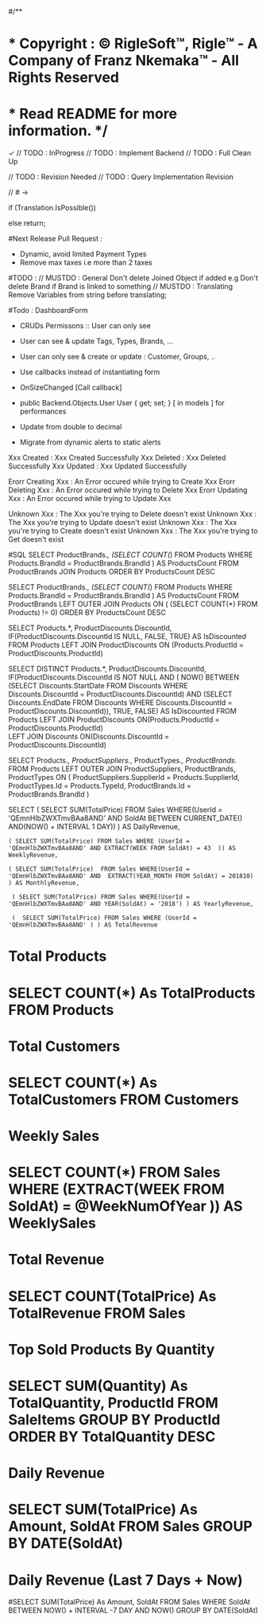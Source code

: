 ﻿
#/** 
# * Copyright : © RigleSoft™,  Rigle™ - A Company of Franz Nkemaka™ -  All Rights Reserved 
# * Read README for more information. */
✓
// TODO : InProgress
// TODO : Implement Backend
// TODO : Full Clean Up

// TODO : Revision Needed
// TODO : Query Implementation Revision 

// # ->

 if (Translation.IsPossible())
 
else
return;


#Next Release Pull Request : 
- Dynamic, avoid limited Payment Types
- Remove max taxes i.e  more than 2 taxes 


#TODO : 
// MUSTDO : General Don't delete Joined Object if added e.g Don't delete Brand if Brand is linked to something 
// MUSTDO : Translating Remove Variables from string before translating;

#Todo : DashboardForm

- CRUDs Permissons :: User can only see 
- User can see & update Tags, Types, Brands, ... 
- User can only see & create or update : Customer, Groups, ..

- Use callbacks instead of instantiating form 
- OnSizeChanged [Call callback]

- public  Backend.Objects.User User { get; set; } [ in models ] for performances

- Update from double to decimal


- Migrate from dynamic alerts to static alerts


Xxx Created : Xxx Created Successfully
Xxx Deleted : Xxx Deleted Successfully
Xxx Updated : Xxx Updated Successfully

Erorr Creating Xxx : An Error occured while trying to Create Xxx
Erorr Deleting Xxx : An Error occured while trying to Delete Xxx
Erorr Updating Xxx : An Error occured while trying to Update Xxx

Unknown Xxx : The Xxx you're trying to Delete doesn't exist
Unknown Xxx : The Xxx you're trying to Update doesn't exist
Unknown Xxx : The Xxx you're trying to Create doesn't exist
Unknown Xxx : The Xxx you're trying to Get doesn't exist


#SQL
SELECT ProductBrands.*, (SELECT COUNT(*) FROM Products WHERE Products.BrandId = ProductBrands.BrandId ) AS ProductsCount FROM ProductBrands JOIN Products ORDER BY ProductsCount DESC

SELECT ProductBrands.*, 
(SELECT COUNT(*) FROM Products WHERE Products.BrandId = ProductBrands.BrandId ) 
AS ProductsCount FROM ProductBrands 
LEFT OUTER JOIN Products 
ON ( (SELECT COUNT(*) FROM Products) != 0) 
ORDER BY ProductsCount DESC



SELECT Products.*, ProductDiscounts.DiscountId,
       IF(ProductDiscounts.DiscountId IS NULL, FALSE, TRUE) AS IsDiscounted
FROM Products
LEFT JOIN ProductDiscounts ON (Products.ProductId = ProductDiscounts.ProductId)

SELECT DISTINCT Products.*, ProductDiscounts.DiscountId,  
                         IF(ProductDiscounts.DiscountId IS NOT NULL AND ( NOW() BETWEEN (SELECT Discounts.StartDate FROM Discounts WHERE Discounts.DiscountId = ProductDiscounts.DiscountId)   AND  (SELECT Discounts.EndDate FROM Discounts WHERE Discounts.DiscountId = ProductDiscounts.DiscountId)), TRUE, FALSE) AS IsDiscounted FROM Products
                        LEFT JOIN ProductDiscounts
                        ON(Products.ProductId = ProductDiscounts.ProductId)                        
                        LEFT JOIN Discounts
                        ON(Discounts.DiscountId = ProductDiscounts.DiscountId)



SELECT Products.*, ProductSuppliers.*, ProductTypes.*, ProductBrands.* FROM Products LEFT OUTER  JOIN ProductSuppliers, ProductBrands, ProductTypes ON ( ProductSuppliers.SupplierId = Products.SupplierId, ProductTypes.Id = Products.TypeId, ProductBrands.Id = ProductBrands.BrandId )


SELECT ( 
    SELECT SUM(TotalPrice)  FROM Sales WHERE(UserId = 'QEmnHlbZWXTmvBAa8AND' AND SoldAt BETWEEN CURRENT_DATE() AND(NOW() + INTERVAL 1 DAY)) ) AS DailyRevenue, 
    
    ( SELECT SUM(TotalPrice) FROM Sales WHERE (UserId = 'QEmnHlbZWXTmvBAa8AND' AND EXTRACT(WEEK FROM SoldAt) = 43  )) AS WeeklyRevenue,
    
    ( SELECT SUM(TotalPrice)  FROM Sales WHERE(UserId = 'QEmnHlbZWXTmvBAa8AND' AND  EXTRACT(YEAR_MONTH FROM SoldAt) = 201810) ) AS MonthlyRevenue,
    
     ( SELECT SUM(TotalPrice) FROM Sales WHERE(UserId = 'QEmnHlbZWXTmvBAa8AND' AND YEAR(SoldAt) = '2018') ) AS YearlyRevenue,
     
     (  SELECT SUM(TotalPrice) FROM Sales WHERE (UserId = 'QEmnHlbZWXTmvBAa8AND' ) ) AS TotalRevenue


# Total Products
# SELECT COUNT(*) As TotalProducts FROM Products


# Total Customers
# SELECT COUNT(*) As TotalCustomers FROM Customers

# Weekly Sales
# SELECT COUNT(*) FROM Sales WHERE (EXTRACT(WEEK FROM SoldAt) = @WeekNumOfYear )) AS WeeklySales

# Total Revenue
# SELECT COUNT(TotalPrice) As TotalRevenue FROM Sales

# Top Sold Products By Quantity 
# SELECT SUM(Quantity) As TotalQuantity, ProductId   FROM SaleItems GROUP BY ProductId ORDER BY TotalQuantity DESC


# Daily Revenue
# SELECT SUM(TotalPrice) As Amount, SoldAt FROM Sales GROUP BY DATE(SoldAt)

# Daily Revenue (Last 7 Days + Now)
#SELECT SUM(TotalPrice) As Amount, SoldAt  FROM Sales WHERE SoldAt BETWEEN   NOW() + INTERVAL -7 DAY AND  NOW() GROUP BY DATE(SoldAt)

